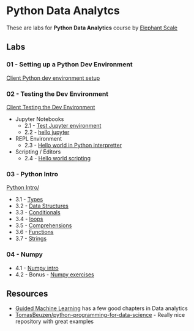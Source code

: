 # Python Data Analytcs

These are labs for **Python Data Analytics** course by [Elephant Scale](https://elephantscale.com/)

## Labs

### 01 - Setting up a Python Dev Environment

[Client Python dev environment setup](http://go/dataanalyticspythonsetup)

### 02 - Testing the Dev Environment

[Client Testing the Dev Environment](http://go/dataanalyticspythonsetuptest)

* Jupyter Notebooks
    * 2.1 - [Test Jupyter environment](01-dev-env-setup/testing-123.ipynb)
    * 2.2 - [hello jupyter](02-helloworld/hello-jupyter.ipynb)
* REPL Environment
    * 2.3 - [Hello world in Python interpretter](02-helloworld/REPL.md)
* Scripting / Editors
    * 2.4 - [Hello world scripting](02-helloworld/Script.md)

### 03 - Python Intro

[Python Intro/](03-python-intro/)

* 3.1 - [Types](03-python-intro/01-types.ipynb)
* 3.2 - [Data Structures](03-python-intro/02-data-structures.ipynb)
* 3.3 - [Conditionals](03-python-intro/03-conditionals.ipynb)
* 3.4 - [loops](03-python-intro/04-loops.ipynb)
* 3.5 - [Comprehensions](03-python-intro/05-comprehensions.ipynb)
* 3.6 - [Functions](03-python-intro/06-functions.ipynb)
* 3.7 - [Strings](03-python-intro/07-string.ipynb)

### 04 - Numpy

* 4.1 - [Numpy intro](04-numpy/numpy-1.ipynb)
* 4.2 - Bonus - [Numpy exercises](https://github.com/elephantscale/guided-machine-learning/blob/master/python-data-analysis/np-1__numpy-intro.md)

## Resources

* [Guided Machine Learning](https://github.com/elephantscale/guided-machine-learning) has a few good chapters in Data analytics
* [TomasBeuzen/python-programming-for-data-science](https://github.com/TomasBeuzen/python-programming-for-data-science) - Really nice repository with great examples